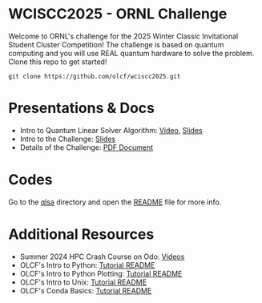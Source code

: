 # WCISCC2025 - ORNL Challenge

Welcome to ORNL's challenge for the 2025 Winter Classic Invitational Student Cluster Competition! The challenge is based on quantum computing and you will use REAL quantum hardware to solve the problem. Clone this repo to get started!
```
git clone https://github.com/olcf/wciscc2025.git
```

# Presentations & Docs

* Intro to Quantum Linear Solver Algorithm: [Video](), [Slides](docs/2025-02_WCISCC-QLSA.pptx)
* Intro to the Challenge: [Slides](docs/2025-02_WCISCC-Intro.pptx)
* Details of the Challenge: [PDF Document](docs/Challenge.pdf)

# Codes

Go to the [qlsa](qlsa) directory and open the [README](qlsa/README.md) file for more info.

# Additional Resources

* Summer 2024 HPC Crash Course on Odo: [Videos](https://vimeo.com/user/2373684/folder/24049648)
* OLCF's Intro to Python: [Tutorial README](https://github.com/olcf/foundational_hpc_skills/tree/master/intro_to_python)
* OLCF's Intro to Python Plotting: [Tutorial README](https://github.com/olcf/foundational_hpc_skills/tree/master/intro_to_plots)
* OLCF's Intro to Unix: [Tutorial README](https://github.com/olcf/foundational_hpc_skills/tree/master/intro_to_unix)
* OLCF's Conda Basics: [Tutorial README](https://docs.olcf.ornl.gov/software/python/conda_basics.html)

